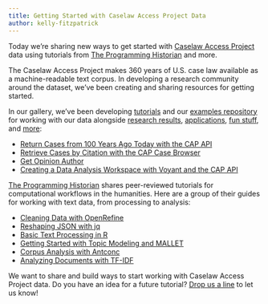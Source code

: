 ```yaml
---
title: Getting Started with Caselaw Access Project Data
author: kelly-fitzpatrick
---
```

Today we’re sharing new ways to get started with [Caselaw Access Project](https://case.law/) data using tutorials from [The Programming Historian](https://programminghistorian.org/) and more. 

The Caselaw Access Project makes 360 years of U.S. case law available as a machine-readable text corpus. In developing a research community around the dataset, we’ve been creating and sharing resources for getting started.

In our gallery, we’ve been developing [tutorials](https://case.law/gallery/#tutorials) and our [examples repository](https://github.com/harvard-lil/cap-examples) for working with our data alongside [research results](https://case.law/gallery/#research-results), [applications](https://case.law/gallery/#applications), [fun stuff](https://case.law/gallery/#fun-stuff), and [more](https://case.law/gallery/): 

* [Return Cases from 100 Years Ago Today with the CAP API](https://lil.law.harvard.edu/blog/2019/08/05/tutorial-return-cases-from-100-years-ago-today-with-the-cap-api/)
* [Retrieve Cases by Citation with the CAP Case Browser ](https://lil.law.harvard.edu/blog/2019/08/14/tutorial-retrieve-cases-by-citation-with-cap-case-browser/)
* [Get Opinion Author](https://lil.law.harvard.edu/blog/2019/08/26/cap-code-share-get-judges/) 
* [Creating a Data Analysis Workspace with Voyant and the CAP API ](https://lil.law.harvard.edu/blog/2019/10/03/creating-a-data-analysis-workspace-with-voyant-and-the-cap-api/)

[The Programming Historian](https://programminghistorian.org/) shares peer-reviewed tutorials for computational workflows in the humanities. Here are a group of their guides for working with text data, from processing to analysis:

* [Cleaning Data with OpenRefine](https://programminghistorian.org/en/lessons/cleaning-data-with-openrefine)
* [Reshaping JSON with jq](https://programminghistorian.org/en/lessons/json-and-jq)
* [Basic Text Processing in R](https://programminghistorian.org/en/lessons/basic-text-processing-in-r)
* [Getting Started with Topic Modeling and MALLET](https://programminghistorian.org/en/lessons/topic-modeling-and-mallet)
* [Corpus Analysis with Antconc](https://programminghistorian.org/en/lessons/corpus-analysis-with-antconc)
* [Analyzing Documents with TF-IDF](https://programminghistorian.org/en/lessons/analyzing-documents-with-tfidf)
	
We want to share and build ways to start working with Caselaw Access Project data. Do you have an idea for a future tutorial? [Drop us a line](https://case.law/contact/) to let us know! 
